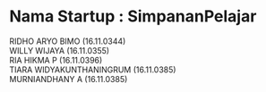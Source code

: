 # Nama Startup : SimpananPelajar

RIDHO ARYO BIMO (16.11.0344) <br>
WILLY WIJAYA (16.11.0355) <br>
RIA HIKMA P (16.11.0396) <br>
TIARA WIDYAKUNTHANINGRUM (16.11.0385) <br>
MURNIANDHANY A (16.11.0385) <br>


